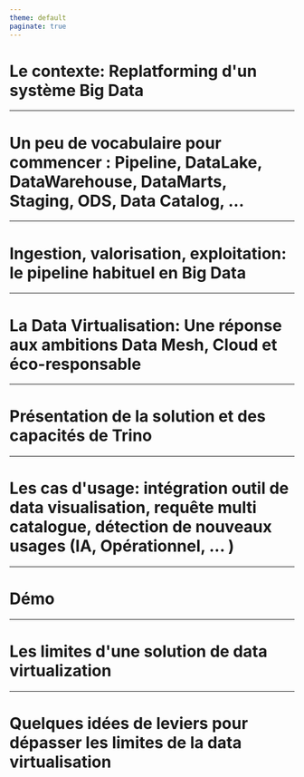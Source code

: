 ```yaml
---
theme: default
paginate: true
---
```


<!-- backgroundColor: #1261B5 -->
# Le contexte: Replatforming d'un système Big Data  

---
# Un peu de vocabulaire pour commencer : Pipeline, DataLake, DataWarehouse, DataMarts, Staging, ODS, Data Catalog, ...

---
# Ingestion, valorisation, exploitation: le pipeline habituel en Big Data

---
# La Data Virtualisation: Une réponse aux ambitions Data Mesh, Cloud et éco-responsable 

---
# Présentation de la solution et des capacités de Trino 

---
# Les cas d'usage: intégration outil de data visualisation, requête multi catalogue, détection de nouveaux usages (IA, Opérationnel, ... )

---
# Démo 

---
# Les limites d'une solution de data virtualization 

---
# Quelques idées de leviers pour dépasser les limites de la data virtualisation 



